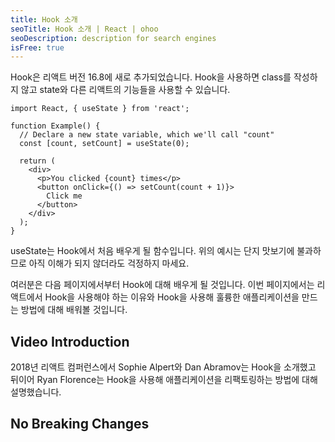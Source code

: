 ```yaml
---
title: Hook 소개
seoTitle: Hook 소개 | React | ohoo
seoDescription: description for search engines
isFree: true
---
```


Hook은 리액트 버전 16.8에 새로 추가되었습니다. Hook을 사용하면 class를 작성하지 않고 state와 다른 리액트의 기능들을 사용할 수 있습니다.
```
import React, { useState } from 'react';

function Example() {
  // Declare a new state variable, which we'll call "count"
  const [count, setCount] = useState(0);

  return (
    <div>
      <p>You clicked {count} times</p>
      <button onClick={() => setCount(count + 1)}>
        Click me
      </button>
    </div>
  );
}
```

useState는 Hook에서 처음 배우게 될 함수입니다. 위의 예시는 단지 맛보기에 불과하므로 아직 이해가 되지 않더라도 걱정하지 마세요.

여러분은 다음 페이지에서부터 Hook에 대해 배우게 될 것입니다. 이번 페이지에서는 리액트에서 Hook을 사용해야 하는 이유와 Hook을 사용해 훌륭한 애플리케이션을 만드는 방법에 대해 배워볼 것입니다.


## Video Introduction
2018년 리액트 컴퍼런스에서 Sophie Alpert와 Dan Abramov는 Hook을 소개했고 뒤이어 Ryan Florence는 Hook을 사용해 애플리케이션을 리팩토링하는 방법에 대해 설명했습니다.


## No Breaking Changes





















